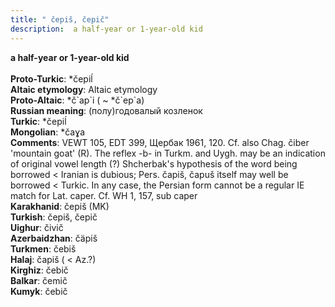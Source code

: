 ```yaml
---
title: " čepiš, čepič"
description:  a half-year or 1-year-old kid
---
```

<p data-pagefind-weight="0.5">
<strong> a half-year or 1-year-old kid</strong><br><br>
<strong>Proto-Turkic</strong>:  *čepiĺ<br>
<strong>Altaic etymology</strong>:  Altaic etymology<br>
<strong> Proto-Altaic</strong>:  *č`ap`i ( ~ *č`ep`a)<br>
<strong>Russian meaning</strong>:  (полу)годовалый козленок<br>
<strong>Turkic</strong>:  *čepiĺ<br>
<strong>Mongolian</strong>:  *čaɣa<br>
<strong>Comments</strong>:  VEWT 105, EDT 399, Щербак 1961, 120. Cf. also Chag. čiber 'mountain goat' (R). The reflex -b- in Turkm. and Uygh. may be an indication of original vowel length (?) Shcherbak's hypothesis of the word being borrowed < Iranian is dubious; Pers. čapiš, čapuš itself may well be borrowed < Turkic. In any case, the Persian form cannot be a regular IE match for Lat. caper. Cf. WH 1, 157, sub caper<br>
<strong>Karakhanid</strong>:  čepiš (MK)<br>
<strong>Turkish</strong>:  čepiš, čepič<br>
<strong>Uighur</strong>:  čivič<br>
<strong>Azerbaidzhan</strong>:  čäpiš<br>
<strong>Turkmen</strong>:  čebiš<br>
<strong>Halaj</strong>:  čapiš ( < Az.?)<br>
<strong>Kirghiz</strong>:  čebič<br>
<strong>Balkar</strong>:  čemič<br>
<strong>Kumyk</strong>:  čebič<br>

</p>
